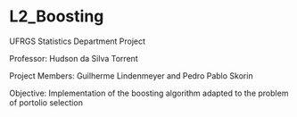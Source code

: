 # L2_Boosting

UFRGS Statistics Department Project

Professor: Hudson da Silva Torrent

Project Members: Guilherme Lindenmeyer and Pedro Pablo Skorin

Objective: Implementation of the boosting algorithm adapted to the problem of portolio selection
